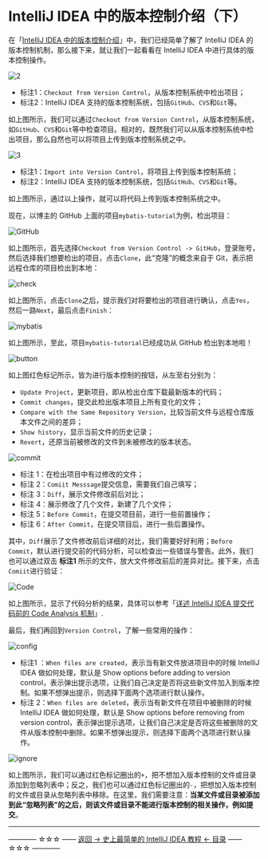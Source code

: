 # IntelliJ IDEA 中的版本控制介绍（下）

在「[IntelliJ IDEA 中的版本控制介绍](https://github.com/guobinhit/intellij-idea-tutorial/blob/master/README.md)」中，我们已经简单了解了 IntelliJ IDEA 的版本控制机制，那么接下来，就让我们一起看看在 IntelliJ IDEA 中进行具体的版本控制操作。

![2](http://img.blog.csdn.net/20170426133629655)

 - 标注1：`Checkout from Version Control`，从版本控制系统中检出项目；
 - 标注2：IntelliJ IDEA 支持的版本控制系统，包括`GitHub`、`CVS`和`Git`等。

如上图所示，我们可以通过`Checkout from Version Control`，从版本控制系统，如`GitHub`、`CVS`和`Git`等中检查项目。相对的，既然我们可以从版本控制系统中检出项目，那么自然也可以将项目上传到版本控制系统之中。

![3](http://img.blog.csdn.net/20170426135104913)

- 标注1：`Import into Version Control`，将项目上传到版本控制系统；
- 标注2：IntelliJ IDEA 支持的版本控制系统，包括`GitHub`、`CVS`和`Git`等。

如上图所示，通过以上操作，就可以将代码上传到版本控制系统之中。

现在，以博主的 GitHub 上面的项目`mybatis-tutorial`为例，检出项目：

![GitHub](http://img.blog.csdn.net/20170929135933683)

如上图所示，首先选择`Checkout from Version Control -> GitHub`，登录账号，然后选择我们想要检出的项目，点击`Clone`，此“克隆”的概念来自于 Git，表示把远程仓库的项目检出到本地：

![check](http://img.blog.csdn.net/20170929150517240)

如上图所示，点击`Clone`之后，提示我们对将要检出的项目进行确认，点击`Yes`，然后一路`Next`，最后点击`Finish`：

![mybatis](http://img.blog.csdn.net/20170929150843075)

如上图所示，至此，项目`mybatis-tutorial`已经成功从 GitHub 检出到本地啦！

![button](http://img.blog.csdn.net/20170929150945326)

如上图红色标记所示，皆为进行版本控制的按钮，从左至右分别为：

- `Update Project`，更新项目，即从检出仓库下载最新版本的代码；
- `Commit changes`，提交此检出版本项目上所有变化的文件；
- `Compare with the Same Repository Version`，比较当前文件与远程仓库版本文件之间的差异；
- `Show history`，显示当前文件的历史记录；
- `Revert`，还原当前被修改的文件到未被修改的版本状态。

![commit](http://img.blog.csdn.net/20170929153436644)

- 标注 1：在检出项目中有过修改的文件；
- 标注 2：`Comiit Messsage`提交信息，需要我们自己填写；
- 标注 3：`Diff`，展示文件修改前后对比；
- 标注 4：展示修改了几个文件，新建了几个文件；
- 标注 5：`Before Commit`，在提交项目前，进行一些前置操作；
- 标注 6：`After Commit`，在提交项目后，进行一些后置操作。

其中，`Diff`展示了文件修改前后详细的对比，我们需要好好利用；`Before Commit`，默认进行提交前的代码分析，可以检查出一些错误与警告。此外，我们也可以通过双击 **标注1** 所示的文件，放大文件修改前后的差异对比。接下来，点击`Comiit`进行验证：

![Code](http://img.blog.csdn.net/20170929154539552)

如上图所示，显示了代码分析的结果，具体可以参考「[详述 IntelliJ IDEA 提交代码前的 Code Analysis 机制](https://github.com/guobinhit/intellij-idea-tutorial/blob/master/articles-of-idea/code-analysis.md)」.

最后，我们再回到`Version Control`，了解一些常用的操作：

![config](http://img.blog.csdn.net/20170929154738667)

- 标注1 ：`When files are created`，表示当有新文件放进项目中的时候 IntelliJ IDEA 做如何处理，默认是 Show options before adding to version control，表示弹出提示选项，让我们自己决定是否将这些新文件加入到版本控制。如果不想弹出提示，则选择下面两个选项进行默认操作。
- 标注 2：`When files are deleted`，表示当有新文件在项目中被删除的时候 IntelliJ IDEA 做如何处理，默认是 Show options before removing from version control，表示弹出提示选项，让我们自己决定是否将这些被删除的文件从版本控制中删除。如果不想弹出提示，则选择下面两个选项进行默认操作。

![ignore](http://img.blog.csdn.net/20170929154754290)

如上图所示，我们可以通过红色标记圈出的`+`，把不想加入版本控制的文件或目录添加到忽略列表中；反之，我们也可以通过红色标记圈出的`-`，把想加入版本控制的文件或目录从忽略列表中移除。在这里，我们需要注意：**当某文件或目录被添加到此“忽略列表”的之后，则该文件或目录不能进行版本控制的相关操作，例如提交**。


----------
———— ☆☆☆ —— [返回 -> 史上最简单的 IntelliJ IDEA 教程 <- 目录](https://github.com/guobinhit/intellij-idea-tutorial/blob/master/README.md) —— ☆☆☆ ————
